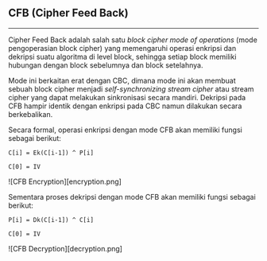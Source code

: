 ## CFB (Cipher Feed Back)

---

Cipher Feed Back adalah salah satu _block cipher mode of operations_ (mode pengoperasian block cipher) yang memengaruhi operasi enkripsi dan dekripsi suatu algoritma di level block, sehingga setiap block memiliki hubungan dengan block sebelumnya dan block setelahnya.

Mode ini berkaitan erat dengan CBC, dimana mode ini akan membuat sebuah block cipher menjadi _self-synchronizing stream cipher_ atau stream cipher yang dapat melakukan sinkronisasi secara mandiri. Dekripsi pada CFB hampir identik dengan enkripsi pada CBC namun dilakukan secara berkebalikan.

Secara formal, operasi enkripsi dengan mode CFB akan memiliki fungsi sebagai berikut:

```
C[i] = Ek(C[i-1]) ^ P[i]

C[0] = IV
```

![CFB Encryption][encryption.png]

Sementara proses dekripsi dengan mode CFB akan memiliki fungsi sebagai berikut:

```
P[i] = Dk(C[i-1]) ^ C[i]

C[0] = IV
```

![CFB Decryption][decryption.png]
